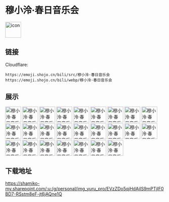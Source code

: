 # 穆小泠·春日音乐会
<img src="https://emoji.shojo.cn/bili/src/穆小泠·春日音乐会/icon.png" width="50" height="50" alt="icon">

## 链接
Cloudflare:
```
https://emoji.shojo.cn/bili/src/穆小泠·春日音乐会
https://emoji.shojo.cn/bili/webp/穆小泠·春日音乐会
```
## 展示
<img src="https://emoji.shojo.cn/bili/src/穆小泠·春日音乐会/穆小泠·春日音乐会-乐开花.png" width="50" height="50" alt="穆小泠·春日音乐会-乐开花">
<img src="https://emoji.shojo.cn/bili/src/穆小泠·春日音乐会/穆小泠·春日音乐会-听歌.png" width="50" height="50" alt="穆小泠·春日音乐会-听歌">
<img src="https://emoji.shojo.cn/bili/src/穆小泠·春日音乐会/穆小泠·春日音乐会-唱歌.png" width="50" height="50" alt="穆小泠·春日音乐会-唱歌">
<img src="https://emoji.shojo.cn/bili/src/穆小泠·春日音乐会/穆小泠·春日音乐会-给你一拳.png" width="50" height="50" alt="穆小泠·春日音乐会-给你一拳">
<img src="https://emoji.shojo.cn/bili/src/穆小泠·春日音乐会/穆小泠·春日音乐会-泪目.png" width="50" height="50" alt="穆小泠·春日音乐会-泪目">
<img src="https://emoji.shojo.cn/bili/src/穆小泠·春日音乐会/穆小泠·春日音乐会-惊吓.png" width="50" height="50" alt="穆小泠·春日音乐会-惊吓">
<img src="https://emoji.shojo.cn/bili/src/穆小泠·春日音乐会/穆小泠·春日音乐会-紧张.png" width="50" height="50" alt="穆小泠·春日音乐会-紧张">
<img src="https://emoji.shojo.cn/bili/src/穆小泠·春日音乐会/穆小泠·春日音乐会-摊手.png" width="50" height="50" alt="穆小泠·春日音乐会-摊手">
<img src="https://emoji.shojo.cn/bili/src/穆小泠·春日音乐会/穆小泠·春日音乐会-V我50.png" width="50" height="50" alt="穆小泠·春日音乐会-V我50">
<img src="https://emoji.shojo.cn/bili/src/穆小泠·春日音乐会/穆小泠·春日音乐会-啊这.png" width="50" height="50" alt="穆小泠·春日音乐会-啊这">
<img src="https://emoji.shojo.cn/bili/src/穆小泠·春日音乐会/穆小泠·春日音乐会-懒泠泠.png" width="50" height="50" alt="穆小泠·春日音乐会-懒泠泠">
<img src="https://emoji.shojo.cn/bili/src/穆小泠·春日音乐会/穆小泠·春日音乐会-摸鱼.png" width="50" height="50" alt="穆小泠·春日音乐会-摸鱼">
<img src="https://emoji.shojo.cn/bili/src/穆小泠·春日音乐会/穆小泠·春日音乐会-好酸.png" width="50" height="50" alt="穆小泠·春日音乐会-好酸">
<img src="https://emoji.shojo.cn/bili/src/穆小泠·春日音乐会/穆小泠·春日音乐会-嗨老婆.png" width="50" height="50" alt="穆小泠·春日音乐会-嗨老婆">
<img src="https://emoji.shojo.cn/bili/src/穆小泠·春日音乐会/穆小泠·春日音乐会-咕咕咕.png" width="50" height="50" alt="穆小泠·春日音乐会-咕咕咕">
<img src="https://emoji.shojo.cn/bili/src/穆小泠·春日音乐会/穆小泠·春日音乐会-抱大腿.png" width="50" height="50" alt="穆小泠·春日音乐会-抱大腿">
<img src="https://emoji.shojo.cn/bili/src/穆小泠·春日音乐会/穆小泠·春日音乐会-钢板.png" width="50" height="50" alt="穆小泠·春日音乐会-钢板">
<img src="https://emoji.shojo.cn/bili/src/穆小泠·春日音乐会/穆小泠·春日音乐会-谢谢老板.png" width="50" height="50" alt="穆小泠·春日音乐会-谢谢老板">
<img src="https://emoji.shojo.cn/bili/src/穆小泠·春日音乐会/穆小泠·春日音乐会-开车.png" width="50" height="50" alt="穆小泠·春日音乐会-开车">
<img src="https://emoji.shojo.cn/bili/src/穆小泠·春日音乐会/穆小泠·春日音乐会-灵光一闪.png" width="50" height="50" alt="穆小泠·春日音乐会-灵光一闪">
<img src="https://emoji.shojo.cn/bili/src/穆小泠·春日音乐会/穆小泠·春日音乐会-我超可爱.png" width="50" height="50" alt="穆小泠·春日音乐会-我超可爱">
<img src="https://emoji.shojo.cn/bili/src/穆小泠·春日音乐会/穆小泠·春日音乐会-呵呵.png" width="50" height="50" alt="穆小泠·春日音乐会-呵呵">
<img src="https://emoji.shojo.cn/bili/src/穆小泠·春日音乐会/穆小泠·春日音乐会-给点.png" width="50" height="50" alt="穆小泠·春日音乐会-给点">
<img src="https://emoji.shojo.cn/bili/src/穆小泠·春日音乐会/穆小泠·春日音乐会-冲啊.png" width="50" height="50" alt="穆小泠·春日音乐会-冲啊">
<img src="https://emoji.shojo.cn/bili/src/穆小泠·春日音乐会/穆小泠·春日音乐会-恭喜.png" width="50" height="50" alt="穆小泠·春日音乐会-恭喜">

## 下载地址

https://shamiko-my.sharepoint.com/:u:/g/personal/img_yuru_pro/EVzZDo5qjHdAiIS9mPTjIF0BD7-RSstm8eF-jt6jAQne1Q